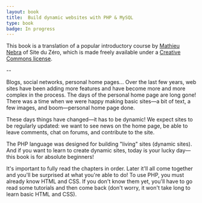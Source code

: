 ```yaml
---
layout: book
title:  Build dynamic websites with PHP & MySQL
type: book
badge: In progress
---
```


<p class="intro">This book is a translation of a popular introductory course by <a href="http://www.siteduzero.com/membres/mateo21">Mathieu Nebra</a> of Site du Zéro, which is made freely available under a <a href="http://creativecommons.org/licenses/by-nc-sa/2.0/fr/deed.en">Creative Commons license</a>.</p>

--

Blogs, social networks, personal home pages... Over the last few years, web sites have been adding more features and have become more and more complex in the process. The days of the personal home page are long gone! There was a time when we were happy making basic sites—a bit of text, a few images, and boom—personal home page done. 

These days things have changed—it has to be dynamic! We expect sites to be regularly updated: we want to see news on the home page, be able to leave comments, chat on forums, and contribute to the site.

The PHP language was designed for building "living" sites (dynamic sites). And if you want to learn to create dynamic sites, today is your lucky day—this book is for absolute beginners! 

It's important to fully read the chapters in order. Later it'll all come together and you'll be surprised at what you're able to do! To use PHP, you must already know HTML and CSS. If you don't know them yet, you'll have to go read some tutorials and then come back (don't worry, it won't take long to learn basic HTML and CSS).